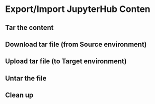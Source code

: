 # Export/Import JupyterHub Conten

## Tar the content

## Download tar file (from Source environment)

## Upload tar file (to Target environment)

## Untar the file

## Clean up

